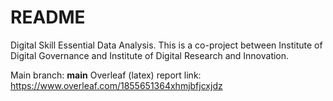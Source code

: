 # README

Digital Skill Essential Data Analysis.
This is a co-project between Institute of Digital Governance and Institute of Digital Research and Innovation.

Main branch: **main**
Overleaf (latex) report link: https://www.overleaf.com/1855651364xhmjbfjcxjdz

